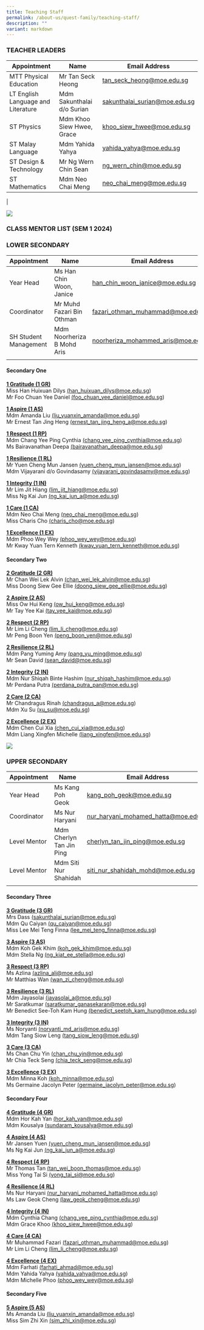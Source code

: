 ```yaml
---
title: Teaching Staff
permalink: /about-us/quest-family/teaching-staff/
description: ""
variant: markdown
---
```

### TEACHER LEADERS

| Appointment |Name | Email Address |
| -------- | -------- | -------- |
| MTT Physical Education  | Mr Tan Seck Heong      | <a href="mailto: tan_seck_heong@moe.edu.sg"> tan_seck_heong@moe.edu.sg </a>      |
| LT English Language and Literature  | Mdm Sakunthalai d/o Surian     | <a href="mailto: sakunthalai_surian@moe.edu.sg"> sakunthalai_surian@moe.edu.sg</a>      |
| ST Physics  | Mdm Khoo Siew Hwee, Grace     | <a href="mailto: khoo_siew_hwee@moe.edu.s"> khoo_siew_hwee@moe.edu.sg </a>      |
| ST Malay Language  | Mdm Yahida Yahya     | <a href="mailto: yahida_yahya@moe.edu.sg"> yahida_yahya@moe.edu.sg</a>      |
| ST Design &amp; Technology  | Mr Ng Wern Chin Sean     | <a href="mailto: ng_wern_chin@moe.edu.sg"> ng_wern_chin@moe.edu.sg </a>      |
| ST Mathematics  | Mdm Neo Chai Meng    | <a href="mailto: neo_chai_meng@moe.edu.sg"> neo_chai_meng@moe.edu.sg</a>      |
|

![](/images/conceptphotos_top_ST1_1849.jpg)
### **CLASS MENTOR LIST (SEM 1 2024)**

### LOWER SECONDARY <br>

| Appointment | Name | Email Address |
| -------- | -------- | -------- |
| Year Head    | Ms Han Chin Woon, Janice    | <a href="mailto: han_chin_woon_janice@moe.edu.sg">han_chin_woon_janice@moe.edu.sg</a>     |
| Coordinator    | Mr Muhd Fazari Bin Othman  | <a href="mailto: fazari_othman_muhammad@moe.edu.sg">fazari_othman_muhammad@moe.edu.sg</a>    |
| SH Student Management| Mdm Noorheriza B Mohd Aris| <a href="mailto: noorheriza_mohammed_aris@moe.edu.sg"> noorheriza_mohammed_aris@moe.edu.sg</a>   |
| | | |

#### Secondary One <br>

**<u>1 Gratitude (1 GR)</u>** <br>
Miss Han Huixuan Dilys <a href="mailto: han_huixuan_dilys@moe.edu.sg">(han_huixuan_dilys@moe.edu.sg)</a><br>
Mr Foo Chuan Yee Daniel <a href="mailto: foo_chuan_yee_daniel@moe.edu.sg">(foo_chuan_yee_daniel@moe.edu.sg)</a><br>

**<u>1 Aspire (1 AS)</u>** <br>
Mdm Amanda Liu <a href="mailto: liu_yuanxin_amanda@moe.edu.sg">(liu_yuanxin_amanda@moe.edu.sg)</a><br>
Mr Ernest Tan Jing Heng <a href="mailto: ernest_tan_jing_heng_a@moe.edu.sg">(ernest_tan_jing_heng_a@moe.edu.sg)</a><br>

**<u>1 Respect (1 RP)</u>** <br>
Mdm Chang Yee Ping Cynthia <a href="mailto: chang_yee_ping_cynthia@moe.edu.sg">(chang_yee_ping_cynthia@moe.edu.sg)</a><br>
Ms Bairavanathan Deepa <a href="mailto: bairavanathan_deepa@moe.edu.sgg">(bairavanathan_deepa@moe.edu.sg)</a><br>

**<u>1 Resilience (1 RL)</u>** <br>
Mr Yuen Cheng Mun Jansen <a href="mailto: yuen_cheng_mun_jansen@moe.edu.sg">(yuen_cheng_mun_jansen@moe.edu.sg)</a><br>
Mdm Vijayarani d/o Govindasamy  <a href="mailto: vijayarani_govindasamy@moe.edu.sg">(vijayarani_govindasamy@moe.edu.sg)</a><br>

**<u>1 Integrity (1 IN)</u>** <br>
Mr Lim Jit Hiang <a href="mailto: lim_jit_hiang@moe.edu.sg">(lim_jit_hiang@moe.edu.sg)</a><br>
Miss Ng Kai Jun <a href="mailto: ng_kai_jun_a@moe.edu.sg">(ng_kai_jun_a@moe.edu.sg)</a><br>

**<u>1 Care (1 CA)</u>** <br>
Mdm Neo Chai Meng <a href="mailto: neo_chai_meng@moe.edu.sg">(neo_chai_meng@moe.edu.sg)</a><br>
Miss Charis Cho <a href="mailto: charis_cho@moe.edu.sg">(charis_cho@moe.edu.sg)</a><br>


**<u>1 Excellence (1 EX)</u>** <br>
Mdm Phoo Wey Wey <a href="mailto: phoo_wey_wey@moe.edu.sg">(phoo_wey_wey@moe.edu.sg)</a><br>
Mr Kway Yuan Tern Kenneth <a href="kway_yuan_tern_kenneth@moe.edu.sg">(kway_yuan_tern_kenneth@moe.edu.sg)</a><br>

#### Secondary Two<br>

**<u>2 Gratitude (2 GR)</u>** <br>
Mr Chan Wei Lek Alvin <a href="mailto: chan_wei_lek_alvin@moe.edu.sg">(chan_wei_lek_alvin@moe.edu.sg)</a><br>
Miss Doong Siew Gee Ellie <a href="mailto: doong_siew_gee_ellie@moe.edu.sg">(doong_siew_gee_ellie@moe.edu.sg)</a><br>

**<u>2 Aspire (2 AS)</u>** <br>
Miss Ow Hui Keng <a href="mailto: ow_hui_keng@moe.edu.sg">(ow_hui_keng@moe.edu.sg)</a><br>
Mr Tay Yee Kai <a href="mailto: tay_yee_kai@moe.edu.sg">(tay_yee_kai@moe.edu.sg)</a><br>

**<u>2 Respect (2 RP)</u>** <br>
Mr Lim Li Cheng <a href="mailto: lim_li_cheng@moe.edu.sg">(lim_li_cheng@moe.edu.sg)</a><br>
Mr Peng Boon Yen <a href="mailto: peng_boon_yen@moe.edu.sg">(peng_boon_yen@moe.edu.sg)</a><br>

**<u>2 Resilience (2 RL)</u>** <br>
Mdm Pang Yuming Amy <a href="mailto: pang_yu_ming@moe.edu.sg">(pang_yu_ming@moe.edu.sg)</a><br>
Mr Sean David <a href="mailto: sean_david@moe.edu.sg">(sean_david@moe.edu.sg)</a><br>

**<u>2 Integrity (2 IN)</u>** <br>
Mdm Nur Shiqah Binte Hashim <a href="mailto: nur_shiqah_hashim@moe.edu.sg">(nur_shiqah_hashim@moe.edu.sg)</a><br>
Mr Perdana Putra <a href="mailto: perdana_putra_pan@moe.edu.sg">(perdana_putra_pan@moe.edu.sg)</a><br>

**<u>2 Care (2 CA)</u>** <br>
Mr Chandragus Rinah <a href="mailto: chandragus_a@moe.edu.sg">(chandragus_a@moe.edu.sg)</a><br>
Mdm Xu Su <a href="mailto: xu_su@moe.edu.sg">(xu_su@moe.edu.sg)</a><br>

**<u>2 Excellence (2 EX)</u>** <br>
Mdm Chen Cui Xia <a href="mailto: chen_cui_xia@moe.edu.sg">(chen_cui_xia@moe.edu.sg)</a><br>
Mdm Liang Xingfen Michelle <a href="mailto: liang_xingfen@moe.edu.sg">(liang_xingfen@moe.edu.sg)</a><br>

![](/images/conceptphotos_top_ST1_1992.jpg)

### UPPER SECONDARY <br>

| Appointment| Name | Email Address |
| -------- | -------- | -------- |
| Year Head     | Ms Kang Poh Geok    | <a href="mailto: kang_poh_geok@moe.edu.sg">kang_poh_geok@moe.edu.sg</a>    |
| Coordinator    | Ms Nur Haryani     | <a href="mailto: nur_haryani_mohamed_hatta@moe.edu.sg"> nur_haryani_mohamed_hatta@moe.edu.sg</a>  |
| Level Mentor    | Mdm Cherlyn Tan Jin Ping   | <a href="mailto: cherlyn_tan_jin_ping@moe.edu.sg"> cherlyn_tan_jin_ping@moe.edu.sg</a>   |
| Level Mentor   | Mdm Siti Nur Shahidah      | <a href="mailto: siti_nur_shahidah_mohd@moe.edu.sg"> siti_nur_shahidah_mohd@moe.edu.sg</a> |
| | | |

#### Secondary Three<br>

**<u>3 Gratitude (3 GR)</u>** <br>
Mrs Dass <a href="mailto: sakunthalai_surian@moe.edu.sg">(sakunthalai_surian@moe.edu.sg)</a><br>
Mdm Qu Caiyan <a href="mailto: qu_caiyan@moe.edu.sg">(qu_caiyan@moe.edu.sg)</a><br>
Miss Lee Mei Teng Finna <a href="mailto: lee_mei_teng_finna@moe.edu.sg">(lee_mei_teng_finna@moe.edu.sg)</a><br>

**<u>3 Aspire (3 AS)</u>** <br>
Mdm Koh Gek Khim <a href="mailto: koh_gek_khim@moe.edu.sg">(koh_gek_khim@moe.edu.sg)</a><br>
Mdm Stella Ng <a href="mailto: ng_kiat_ee_stella@moe.edu.sg">(ng_kiat_ee_stella@moe.edu.sg)</a><br>


**<u>3 Respect (3 RP)</u>** <br>
Ms Azlina <a href="mailto: azlina_ali@moe.edu.sg">(azlina_ali@moe.edu.sg)</a><br>
Mr Matthias Wan <a href="mailto: wan_zi_cheng@moe.edu.sg">(wan_zi_cheng@moe.edu.sg)</a><br>

**<u>3 Resilience (3 RL)</u>** <br>
Mdm Jayasolai <a href="mailto: jayasolai_a@moe.edu.sg">(jayasolai_a@moe.edu.sg)</a><br>
Mr Saratkumar <a href="mailto: saratkumar_ganasekaran@moe.edu.sg">(saratkumar_ganasekaran@moe.edu.sg)</a><br>
Mr Benedict See-Toh Kam Hung <a href="mailto: benedict_seetoh_kam_hung@moe.edu.sg>">(benedict_seetoh_kam_hung@moe.edu.sg)</a><br>

**<u>3 Integrity (3 IN)</u>** <br>
Ms Noryanti <a href="mailto: noryanti_md_aris@moe.edu.sg">(noryanti_md_aris@moe.edu.sg)</a><br>
Mdm Tang Siow Leng <a href="mailto: tang_siow_leng@moe.edu.sg">(tang_siow_leng@moe.edu.sg)</a><br>

**<u>3 Care (3 CA)</u>** <br>
Ms Chan Chu Yin <a href="mailto: chan_chu_yin@moe.edu.sg">(chan_chu_yin@moe.edu.sg)</a><br>
Mr Chia Teck Seng <a href="mailto: chia_teck_seng@moe.edu.sg">(chia_teck_seng@moe.edu.sg)</a><br>

**<u>3 Excellence (3 EX)</u>** <br>
Mdm Minna Koh <a href="mailto: koh_minna@moe.edu.sg">(koh_minna@moe.edu.sg)</a><br>
Ms Germaine Jacolyn Peter <a href="mailto: germaine_jacolyn_peter@moe.edu.sg">(germaine_jacolyn_peter@moe.edu.sg)</a><br>

#### Secondary Four <br>

**<u>4 Gratitude (4 GR)</u>** <br>
Mdm Hor Kah Yan <a href="mailto: hor_kah_yan@moe.edu.sg">(hor_kah_yan@moe.edu.sg)</a><br>
Mdm Kousalya <a href="mailto: sundaram_kousalya@moe.edu.sg">(sundaram_kousalya@moe.edu.sg)</a><br>


**<u>4 Aspire (4 AS)</u>** <br>
Mr Jansen Yuen <a href="mailto: yuen_cheng_mun_jansen@moe.edu.sg">(yuen_cheng_mun_jansen@moe.edu.sg)</a><br>
Ms Ng Kai Jun <a href="mailto: ng_kai_jun_a@moe.edu.sg">(ng_kai_jun_a@moe.edu.sg)</a><br>

**<u>4 Respect (4 RP)</u>** <br>
Mr Thomas Tan <a href="mailto: tan_wei_boon_thomas@moe.edu.sg">(tan_wei_boon_thomas@moe.edu.sg)</a><br>
Miss Yong Tai Si <a href="mailto: yong_tai_si@moe.edu.sg">(yong_tai_si@moe.edu.sg)</a><br>

**<u>4 Resilience (4 RL)</u>** <br>
Ms Nur Haryani <a href="mailto: nur_haryani_mohamed_hatta@moe.edu.sg">(nur_haryani_mohamed_hatta@moe.edu.sg)</a><br>
Ms Law Geok Cheng <a href="mailto: law_geok_cheng@moe.edu.sg">(law_geok_cheng@moe.edu.sg)</a><br>


**<u>4 Integrity (4 IN)</u>** <br>
Mdm Cynthia Chang <a href="mailto: chang_yee_ping_cynthia@moe.edu.sg">(chang_yee_ping_cynthia@moe.edu.sg)</a><br>
Mdm Grace Khoo <a href="mailto: khoo_siew_hwee@moe.edu.sg">(khoo_siew_hwee@moe.edu.sg)</a><br>

**<u>4 Care (4 CA)</u>** <br>
Mr Muhammad Fazari <a href="mailto: fazari_othman_muhammad@moe.edu.sg">(fazari_othman_muhammad@moe.edu.sg)</a><br>
Mr Lim Li Cheng <a href="mailto: lim_li_cheng@moe.edu.sg">(lim_li_cheng@moe.edu.sg)</a><br>

**<u>4 Excellence (4 EX)</u>** <br>
Mdm Farhati <a href="mailto: farhati_ahmad@moe.edu.sg">(farhati_ahmad@moe.edu.sg)</a><br>
Mdm Yahida Yahya <a href="mailto: yahida_yahya@moe.edu.sg">(yahida_yahya@moe.edu.sg)</a><br>
Mdm Michelle Phoo <a href="mailto: phoo_wey_wey@moe.edu.sg">(phoo_wey_wey@moe.edu.sg)</a><br>

#### Secondary Five <br>

**<u>5 Aspire (5 AS)</u>** <br>
Ms Amanda Liu <a href="mailto: liu_yuanxin_amanda@moe.edu.sg">(liu_yuanxin_amanda@moe.edu.sg)</a><br>
Miss Sim Zhi Xin <a href="mailto: sim_zhi_xin@moe.edu.sg">(sim_zhi_xin@moe.edu.sg)</a><br>


<br>